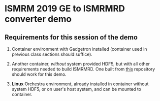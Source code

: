 
# ISMRM 2019 GE to ISMRMRD converter demo

## Requirements for this session of the demo

1.  Container environment with Gadgetron installed (container used in previous class sections should suffice).

1.  Another container, *without* system provided HDF5, but with all other requirements needed to build ISMRMRD.
    One built from [this](https://github.com/nih-fmrif/dockerImage4DevMR) repository should work for this demo.

1.  **Linux** Orchestra environment, already installed in container without system HDF5, or on user's host system,
    and can be mounted to container.

